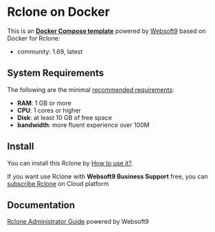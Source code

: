 # Rclone on Docker  

This is an **[Docker Compose template](https://github.com/Websoft9/docker-library)** powered by [Websoft9](https://www.websoft9.com) based on Docker for Rclone:


 - community:  1.69, latest


## System Requirements

The following are the minimal [recommended requirements](https://rclone.org):

* **RAM**: 1 GB or more
* **CPU**: 1 cores or higher
* **Disk**: at least 10 GB of free space
* **bandwidth**: more fluent experience over 100M  

## Install

You can install this Rclone by [How to use it?](https://github.com/Websoft9/docker-library#how-to-use-it).   

If you want use Rclone with **Websoft9 Business Support** free, you can [subscribe Rclone](https://www.websoft9.com/apps) on Cloud platform

## Documentation

[Rclone Administrator Guide](https://support.websoft9.com/docs/rclone) powered by Websoft9